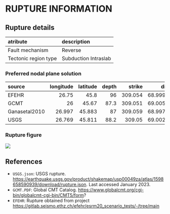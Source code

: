 # RUPTURE INFORMATION
    
## Rupture details

| atribute             | description          |
|:---------------------|:---------------------|
| Fault mechanism       | Reverse              |
| Tectonic region type | Subduction Intraslab |

### Preferred nodal plane solution

| source        |   longitude |   latitude |   depth |   strike |     dip |   rake |   mag |
|:--------------|------------:|-----------:|--------:|---------:|--------:|-------:|------:|
| EFEHR         |      26.75  |     45.8   |    96   |  309.054 | 68.9998 |    106 |  6.31 |
| GCMT          |      26     |     45.67  |    87.3 |  309.051 | 69.0053 |    106 |  6.3  |
| Ganasetal2010 |      26.997 |     45.883 |    87   |  309.059 | 68.9976 |    106 |  6.4  |
| USGS          |      26.769 |     45.811 |    88.2 |  309.05  | 69.0022 |    106 |  6.3  |

### Rupture figure

![](earthquake_ruptures.png)

## References

- `USGS.json`: USGS rupture. https://earthquake.usgs.gov/product/shakemap/usp00049za/atlas/1598658590939/download/rupture.json. Last accessed January 2023.
- `GCMT.PDF`: Global CMT Catalog. https://www.globalcmt.org/cgi-bin/globalcmt-cgi-bin/CMT5/form?
- `EFEHR`: Rupture obtained from project https://gitlab.seismo.ethz.ch/efehr/esrm20_scenario_tests/-/tree/main